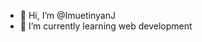 - 👋 Hi, I’m @ImuetinyanJ
- 🌱 I’m currently learning  web development


<!---
ImuetinyanJ/ImuetinyanJ is a ✨ special ✨ repository because its `README.md` (this file) appears on your GitHub profile.
You can click the Preview link to take a look at your changes.
--->
